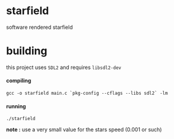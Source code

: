 # starfield
software rendered starfield

# building
this project uses `SDL2` and requires `libsdl2-dev`

#### compiling

```
gcc -o starfield main.c `pkg-config --cflags --libs sdl2` -lm
```
#### running

```
./starfield
```

**note :** use a very small value for the stars speed (0.001 or such)